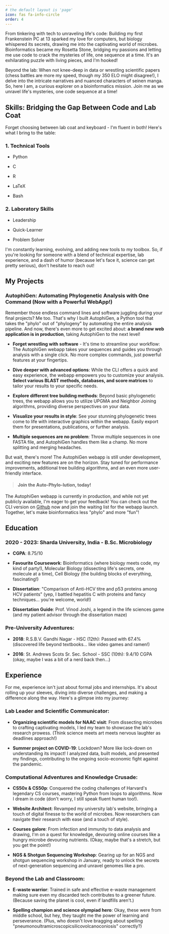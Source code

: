 ```yaml
---
# the default layout is 'page'
icon: fas fa-info-circle
order: 4
---
```

From tinkering with tech to unraveling life's code: Building my first Frankenstein PC at 13 sparked my love for computers, but biology whispered its secrets, drawing me into the captivating world of microbes. Bioinformatics became my Rosetta Stone, bridging my passions and letting me use code to crack the mysteries of life, one sequence at a time. It's an exhilarating puzzle with living pieces, and I'm hooked! 

Beyond the lab: When not knee-deep in data or wrestling scientific papers (chess battles are more my speed, though my 350 ELO might disagree!), I delve into the intricate narratives and nuanced characters of seinen manga. So, here I am, a curious explorer on a bioinformatics mission. Join me as we unravel life's mysteries, one code sequence at a time! 

## Skills: Bridging the Gap Between Code and Lab Coat 
Forget choosing between lab coat and keyboard - I'm fluent in both! Here's what I bring to the table:
### 1. Technical Tools
- Python

- C 

- R

- LaTeX

- Bash

### 2. Laboratory Skills
- Leadership

- Quick-Learner

- Problem Solver

I'm constantly learning, evolving, and adding new tools to my toolbox. So, if you're looking for someone with a blend of technical expertise, lab experience, and a dash of humor (because let's face it, science can get pretty serious), don't hesitate to reach out! 

## My Projects
### AutophiGen: Automating Phylogenetic Analysis with One Command (Now with a Powerful WebApp!)

Remember those endless command lines and software juggling during your final projects? Me too. That's why I built AutophiGen, a Python tool that takes the "phylo" out of "phylogeny" by automating the entire analysis pipeline. And now, there's even more to get excited about: **a brand new web application is in production**, taking AutophiGen to the next level!

- **Forget wrestling with software** - It's time to streamline your workflow: The AutophiGen webapp takes your sequences and guides you through analysis with a single click. No more complex commands, just powerful features at your fingertips.

- **Dive deeper with advanced options**: While the CLI offers a quick and easy experience, the webapp empowers you to customize your analysis. **Select various BLAST methods, databases, and score matrices** to tailor your results to your specific needs.

- **Explore different tree building methods**: Beyond basic phylogenetic trees, the webapp allows you to utilize UPGMA and Neighbor Joining algorithms, providing diverse perspectives on your data.

- **Visualize your results in style**: See your stunning phylogenetic trees come to life with interactive graphics within the webapp. Easily export them for presentations, publications, or further analysis.

- **Multiple sequences are no problem**: Throw multiple sequences in one FASTA file, and AutophiGen handles them like a champ. No more splitting and merging headaches.

But wait, there's more! The AutophiGen webapp is still under development, and exciting new features are on the horizon. Stay tuned for performance improvements, additional tree building algorithms, and an even more user-friendly interface.

>#### Join the **Auto-Phylo-lution**, today!

The AutophiGen webapp is currently in production, and while not yet publicly available, I'm eager to get your feedback! You can check out the CLI version on [Github](https://www.github.com/woosflex/autiphigen) now and join the waiting list for the webapp launch. Together, let's make bioinformatics less "phylo" and more "fun"!

## Education 
### 2020 - 2023: Sharda University, India - B.Sc. Microbiology
- **CGPA**: 8.75/10

- **Favourite Coursework**: Bioinformatics (where biology meets code, my kind of party!), Molecular Biology (dissecting life's secrets, one molecule at a time), Cell Biology (the building blocks of everything, fascinating!)

- **Dissertation**: "Comparison of Anti-HCV titre and p53 proteins among HCV patients" (yep, I battled hepatitis C with proteins and fancy techniques... you're welcome, world!)

- **Dissertation Guide**:  Prof. Vinod Joshi, a legend in the life sciences game (and my patient advisor through the dissertation maze)

### Pre-University Adventures:
- **2018**: R.S.B.V. Gandhi Nagar - HSC (12th): Passed with 67.4% (discovered life beyond textbooks... like video games and ramen!)

- **2016**: St. Andrews Scots Sr. Sec. School - SSC (10th): 9.4/10 CGPA (okay, maybe I was a bit of a nerd back then...)

## Experience

For me, experience isn't just about formal jobs and internships. It's about rolling up your sleeves, diving into diverse challenges, and making a difference along the way. Here's a glimpse into my journey:
### Lab Leader and Scientific Communicator:
- **Organizing scientific models for NAAC visit**: From dissecting microbes to crafting captivating models, I led my team to showcase the lab's research prowess. (Think science meets art meets nervous laughter as deadlines approach!)

- **Summer project on COVID-19**: Lockdown? More like lock-down on understanding its impact! I analyzed data, built models, and presented my findings, contributing to the ongoing socio-economic fight against the pandemic.
### Computational Adventures and Knowledge Crusade:
- **CS50x & CS50p**: Conquered the coding challenges of Harvard's legendary CS courses, mastering Python from loops to algorithms. Now I dream in code (don't worry, I still speak fluent human too!).

- **Website Architect**: Revamped my university lab's website, bringing a touch of digital finesse to the world of microbes. Now researchers can navigate their research with ease (and a touch of style).

- **Courses galore**: From infection and immunity to data analysis and drawing, I'm on a quest for knowledge, devouring online courses like a hungry microbe devouring nutrients. (Okay, maybe that's a stretch, but you get the point!)

- **NGS & Shotgun Sequencing Workshop**: Gearing up for an NGS and shotgun sequencing workshop in January, ready to unlock the secrets of next-generation sequencing and unravel genomes like a pro.

### Beyond the Lab and Classroom: 
- **E-waste warrior**: Trained in safe and effective e-waste management making sure even my discarded tech contributes to a greener future. (Because saving the planet is cool, even if landfills aren't.)

- **Spelling champion and science olympiad hero**: Okay, these were from middle school, but hey, they taught me the power of learning and perseverance. (Plus, who doesn't love bragging about spelling "pneumonoultramicroscopicsilicovolcanoconiosis" correctly?)